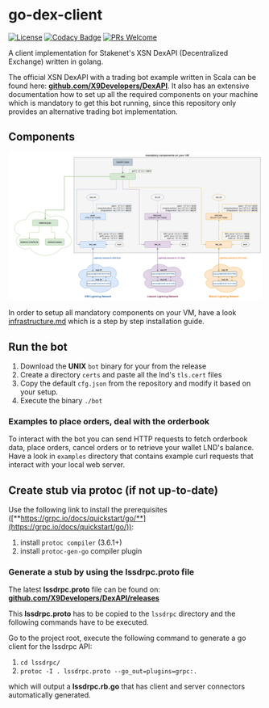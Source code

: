 # go-dex-client
[![License](http://img.shields.io/badge/license-MIT-blue.svg)](https://raw.githubusercontent.com/miguelmota/cwntr/go-crypto-tools/LICENSE.md)
[![Codacy Badge](https://api.codacy.com/project/badge/Grade/1ab794872bef48d59e09f8e3160d6326)](https://www.codacy.com/manual/cwntr/go-dex-client?utm_source=github.com&amp;utm_medium=referral&amp;utm_content=cwntr/go-dex-client&amp;utm_campaign=Badge_Grade)
[![PRs Welcome](https://img.shields.io/badge/PRs-welcome-brightgreen.svg)](#contributing)

A client implementation for Stakenet's XSN DexAPI (Decentralized Exchange) written in golang.

The official XSN DexAPI with a trading bot example written in Scala can be found here: [**github.com/X9Developers/DexAPI**](https://github.com/X9Developers/DexAPI). It also has an extensive documentation how to set up all the required components on your machine which is mandatory to get this bot running, since this repository only provides an alternative trading bot implementation.

## Components
![alt text](infrastructure/components.png)

In order to setup all mandatory components on your VM, have a look [infrastructure.md](infrastructure/infrastructure.md) which is a step by step installation guide.

## Run the bot
 1. Download the **UNIX** `bot` binary for your from the release
 2. Create a directory `certs` and paste all the lnd's `tls.cert` files
 3. Copy the default `cfg.json` from the repository and modify it based on your setup.
 4. Execute the binary `./bot`
 
### Examples to place orders, deal with the orderbook
To interact with the bot you can send HTTP requests to fetch orderbook data, place orders, cancel orders or to retrieve your wallet LND's balance. Have a look in `examples` directory that contains example curl requests that interact with your local web server.  

## Create stub via protoc (if not up-to-date)
Use the following link to install the prerequisites ([**https://grpc.io/docs/quickstart/go/**](https://grpc.io/docs/quickstart/go/)):

 1. install `protoc compiler` (3.6.1+) 
 2. install `protoc-gen-go` compiler plugin 

### Generate a stub by using the lssdrpc.proto file
The latest **lssdrpc.proto** file can be found on: 
[**github.com/X9Developers/DexAPI/releases**](https://github.com/X9Developers/DexAPI/releases)

This **lssdrpc.proto** has to be copied to the `lssdrpc` directory and the following commands have to be executed.

Go to the project root, execute the following command to generate a go client for the lssdrpc API:

 1. `cd lssdrpc/`
 2. `protoc -I . lssdrpc.proto --go_out=plugins=grpc:.`

which will output a **lssdrpc.rb.go** that has client and server connectors automatically generated.
